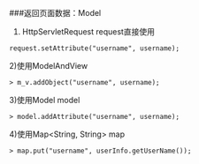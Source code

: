 ###返回页面数据：Model
  1) HttpServletRequest request直接使用
    
    request.setAttribute("username", username);
  
  
  2)使用ModelAndView
    
    > m_v.addObject("username", username);
  
  3)使用Model model
    
    > model.addAttribute("username", username);
    
  4)使用Map<String, String> map
   
    > map.put("username", userInfo.getUserName());
